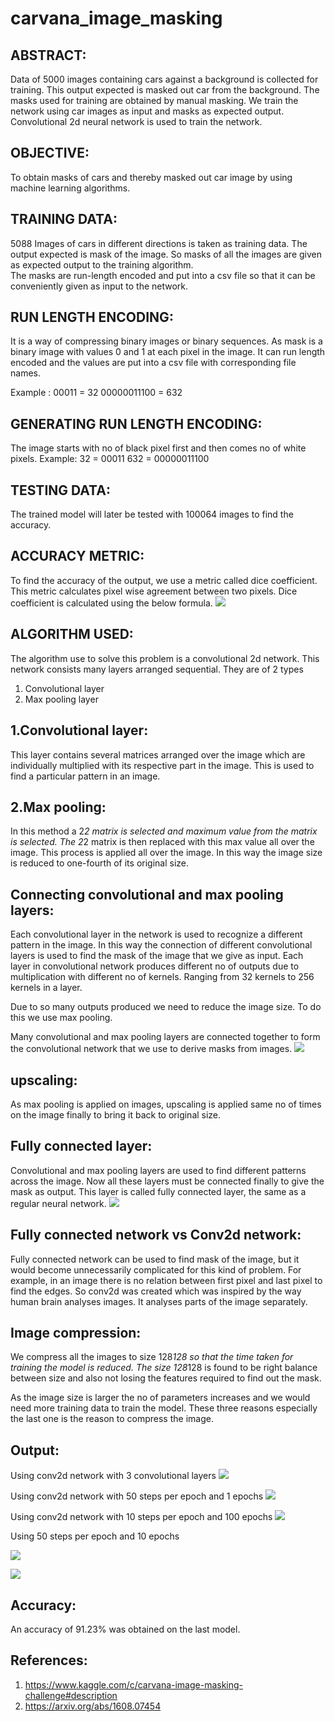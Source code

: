 # carvana_image_masking

## ABSTRACT:
Data of 5000 images containing cars against a background is collected for training. This output expected is masked out car from the background. The masks used for training are obtained by manual masking. We train the network using car images as input and masks as expected output. Convolutional 2d neural network is used to train the network.

## OBJECTIVE: 
To obtain masks of cars and thereby masked out car image by using machine learning algorithms.

## TRAINING DATA:
5088 Images of cars in different directions is taken as training data. The output expected is mask of the image. So masks of all the images are given as expected output to the training algorithm.  
The masks are run-length encoded and put into a csv file so that it can be conveniently given as input to the network.

## RUN LENGTH ENCODING:
It is a way of compressing binary images or binary sequences. As mask is a binary image with values 0 and 1 at each pixel in the image. It can run length encoded and the values are put into a csv file with corresponding file names.

Example :
00011 = 32
00000011100 = 632

## GENERATING RUN LENGTH ENCODING:
The image starts with no of black pixel first and then comes no of white pixels. 
Example:
32 = 00011
632 = 00000011100

## TESTING DATA:
The trained model will later be tested with 100064 images to find the accuracy.

## ACCURACY METRIC:
To find the accuracy of the output, we use a metric called dice coefficient. This metric calculates pixel wise agreement between two pixels.
Dice coefficient is calculated using the below formula.
![](images/formula1.png)

## ALGORITHM USED:
The algorithm use to solve this problem is a convolutional 2d network.
This network consists many layers arranged sequential. They are of 2 types
1.	Convolutional layer
2.	Max pooling layer

## 1.Convolutional layer:
This layer contains several matrices arranged over the image which are individually multiplied with its respective part in the image. This is used to find a particular pattern in an image. 

## 2.Max pooling:
In this method a 2*2 matrix is selected and maximum value from the matrix is selected. The 2*2 matrix is then replaced with this max value all over the image. This process is applied all over the image. In this way the image size is reduced to one-fourth of its original size.

## Connecting convolutional and max pooling layers:
Each convolutional layer in the network is used to recognize a different pattern in the image. In this way the connection of different convolutional layers is used to find the mask of the image that we give as input.
Each layer in convolutional network produces different no of outputs due to multiplication with different no of kernels. Ranging from 32 kernels to 256 kernels in  a layer.

Due to so many outputs produced we need to reduce the image size. To do this we use max pooling.

Many convolutional and max pooling layers are connected together to form the convolutional network that we use to derive masks from images.
![](images/cnn_explanation.png)

## upscaling:
As max pooling is applied on images, upscaling is applied same no of times on the image finally to bring it back to original size.

## Fully connected layer:
Convolutional and max pooling layers are used to find different patterns across the image. Now all these layers must be connected finally to give the mask as output. This layer is called fully connected layer, the same as a regular neural network. 
![](images/fully_connected_layer.png)

## Fully connected network vs Conv2d network:
Fully connected network can be used to find mask of the image, but it would become unnecessarily complicated for this kind of problem. 
For example, in an image there is no relation between first pixel and last pixel to find the edges. 
So conv2d was created which was inspired by the way human brain analyses images. It analyses parts of the image separately.

## Image compression:
We compress all the images to size 128*128 so that the time taken for training the model is reduced. 
The size 128*128 is found to be right balance between size and also not losing the features required to find out the mask.

As the image size is larger the no of parameters increases and we would need more training data to train the model.
These three reasons especially the last one is the reason to compress the image.

## Output:
Using conv2d network with 3 convolutional layers
![](images/car_bw.png)

Using conv2d network with 50 steps per epoch and 1 epochs
![](images/car_mask.png)

Using conv2d network with 10 steps per epoch and 100 epochs
![](images/car_mask2.png)

Using 50 steps per epoch and 10 epochs

![](images/car_mask3.png)

![](images/car_mask4.png)

## Accuracy:
An accuracy of 91.23% was obtained on the last model.

## References:
1.	https://www.kaggle.com/c/carvana-image-masking-challenge#description
2.	https://arxiv.org/abs/1608.07454



